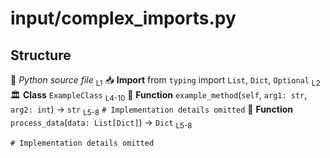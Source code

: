 # input/complex_imports.py

## Structure

💬 *Python source file* <sub>L1</sub>
📥 **Import** from `typing` import `List`, `Dict`, `Optional` <sub>L2</sub>
🏛️ **Class** `ExampleClass` <sub>L4-10</sub>
  🔧 **Function** `example_method`(`self`, `arg1: str`, `arg2: int`) → `str` <sub>L5-8</sub>
    ```
    # Implementation details omitted
    ```
🔧 **Function** `process_data`(`data: List[Dict]`) → `Dict` <sub>L5-8</sub>
  ```
  # Implementation details omitted
  ```
